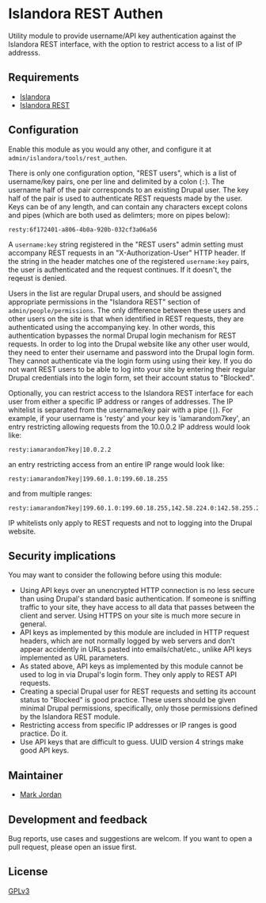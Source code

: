 # Islandora REST Authen

Utility module to provide username/API key authentication against the Islandora REST interface, with the option to restrict access to a list of IP addresss.

## Requirements

* [Islandora](https://github.com/Islandora/islandora)
* [Islandora REST](https://github.com/discoverygarden/islandora_rest)

## Configuration

Enable this module as you would any other, and configure it at `admin/islandora/tools/rest_authen`.

There is only one configuration option, "REST users", which is a list of username/key pairs, one per line and delimited by a colon (`:`). The username half of the pair corresponds to an existing Drupal user. The key half of the pair is used to authenticate REST requests made by the user. Keys can be of any length, and can contain any characters except colons and pipes (which are both used as delimters; more on pipes below):

```
resty:6f172401-a806-4b0a-920b-032cf3a06a56
```

A `username:key` string registered in the "REST users" admin setting must accompany REST requests in an "X-Authorization-User" HTTP header. If the string in the header matches one of the registered `username:key` pairs, the user is authenticated and the request continues. If it doesn't, the reqeust is denied.

Users in the list are regular Drupal users, and should be assigned appropriate permissions in the "Islandora REST" section of `admin/people/permissions`. The only difference between these users and other users on the site is that when identified in REST requests, they are authenticated using the accompanying key. In other words, this authentication bypasses the normal Drupal login mechanism for REST requests. In order to log into the Drupal website like any other user would, they need to enter their username and password into the Drupal login form. They cannot authenticate via the login form using using their key. If you do not want REST users to be able to log into your site by entering their regular Drupal credentials into the login form, set their account status to "Blocked".

Optionally, you can restrict access to the Islandora REST interface for each user from either a specific IP address or ranges of addresses. The IP whitelist is separated from the username/key pair with a pipe (`|`). For example, if your username is 'resty' and your key is 'iamarandom7key', an entry restricting allowing requests from the 10.0.0.2 IP address would look like:

```
resty:iamarandom7key|10.0.2.2
```

an entry restricting access from an entire IP range would look like:

```
resty:iamarandom7key|199.60.1.0:199.60.18.255
```

and from multiple ranges:

```
resty:iamarandom7key|199.60.1.0:199.60.18.255,142.58.224.0:142.58.255.255
```

IP whitelists only apply to REST requests and not to logging into the Drupal website.

## Security implications

You may want to consider the following before using this module:

* Using API keys over an unencrypted HTTP connection is no less secure than using Drupal's standard basic authentication. If someone is sniffing traffic to your site, they have access to all data that passes between the client and server. Using HTTPS on your site is much more secure in general.
* API keys as implemented by this module are included in HTTP request headers, which are not normally logged by web servers and don't appear accidently in URLs pasted into emails/chat/etc., unlike API keys implemented as URL parameters.
* As stated above, API keys as implemented by this module cannot be used to log in via Drupal's login form. They only apply to REST API requests.
* Creating a special Drupal user for REST requests and setting its account status to "Blocked" is good practice. These users should be given minimal Drupal permissions, specifically, only those permissions defined by the Islandora REST module.
* Restricting access from specific IP addresses or IP ranges is good practice. Do it.
* Use API keys that are difficult to guess. UUID version 4 strings make good API keys.


## Maintainer

* [Mark Jordan](https://github.com/mjordan)

## Development and feedback

Bug reports, use cases and suggestions are welcom. If you want to open a pull request, please open an issue first.

## License

 [GPLv3](http://www.gnu.org/licenses/gpl-3.0.txt)
